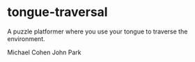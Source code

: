 # tongue-traversal

A puzzle platformer where you use your tongue to traverse the environment.

Michael Cohen
John Park
